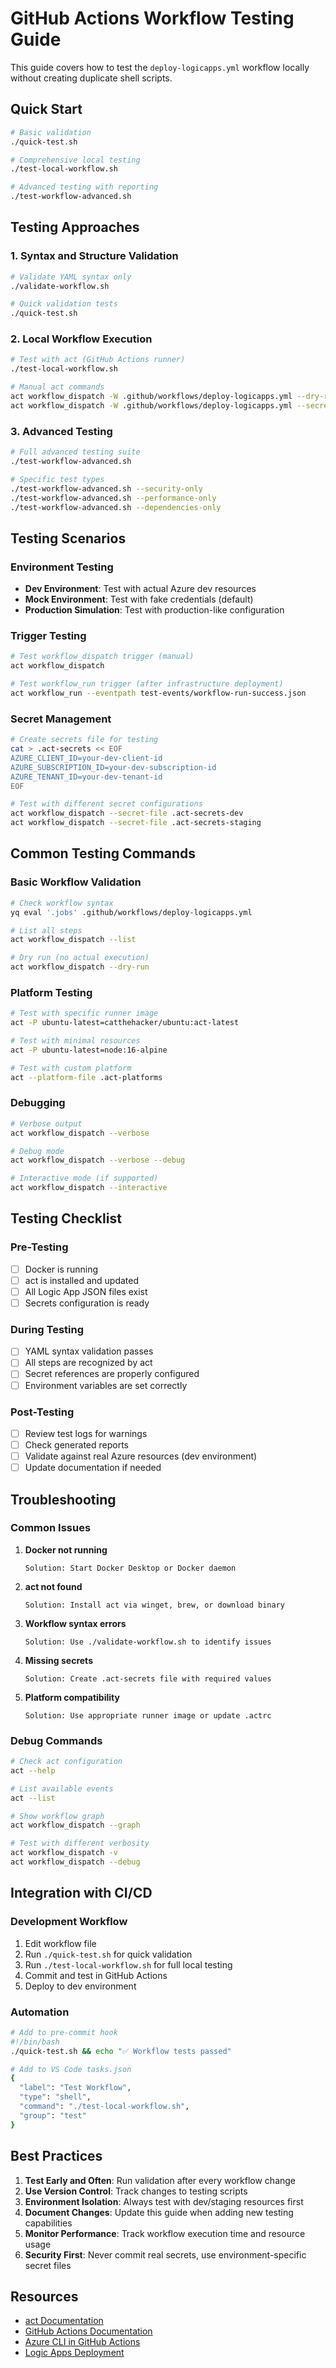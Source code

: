 # GitHub Actions Workflow Testing Guide

This guide covers how to test the `deploy-logicapps.yml` workflow locally without creating duplicate shell scripts.

## Quick Start

```bash
# Basic validation
./quick-test.sh

# Comprehensive local testing
./test-local-workflow.sh

# Advanced testing with reporting
./test-workflow-advanced.sh
```

## Testing Approaches

### 1. Syntax and Structure Validation
```bash
# Validate YAML syntax only
./validate-workflow.sh

# Quick validation tests
./quick-test.sh
```

### 2. Local Workflow Execution
```bash
# Test with act (GitHub Actions runner)
./test-local-workflow.sh

# Manual act commands
act workflow_dispatch -W .github/workflows/deploy-logicapps.yml --dry-run
act workflow_dispatch -W .github/workflows/deploy-logicapps.yml --secret-file .act-secrets
```

### 3. Advanced Testing
```bash
# Full advanced testing suite
./test-workflow-advanced.sh

# Specific test types
./test-workflow-advanced.sh --security-only
./test-workflow-advanced.sh --performance-only
./test-workflow-advanced.sh --dependencies-only
```

## Testing Scenarios

### Environment Testing
- **Dev Environment**: Test with actual Azure dev resources
- **Mock Environment**: Test with fake credentials (default)
- **Production Simulation**: Test with production-like configuration

### Trigger Testing
```bash
# Test workflow_dispatch trigger (manual)
act workflow_dispatch

# Test workflow_run trigger (after infrastructure deployment)
act workflow_run --eventpath test-events/workflow-run-success.json
```

### Secret Management
```bash
# Create secrets file for testing
cat > .act-secrets << EOF
AZURE_CLIENT_ID=your-dev-client-id
AZURE_SUBSCRIPTION_ID=your-dev-subscription-id
AZURE_TENANT_ID=your-dev-tenant-id
EOF

# Test with different secret configurations
act workflow_dispatch --secret-file .act-secrets-dev
act workflow_dispatch --secret-file .act-secrets-staging
```

## Common Testing Commands

### Basic Workflow Validation
```bash
# Check workflow syntax
yq eval '.jobs' .github/workflows/deploy-logicapps.yml

# List all steps
act workflow_dispatch --list

# Dry run (no actual execution)
act workflow_dispatch --dry-run
```

### Platform Testing
```bash
# Test with specific runner image
act -P ubuntu-latest=catthehacker/ubuntu:act-latest

# Test with minimal resources
act -P ubuntu-latest=node:16-alpine

# Test with custom platform
act --platform-file .act-platforms
```

### Debugging
```bash
# Verbose output
act workflow_dispatch --verbose

# Debug mode
act workflow_dispatch --verbose --debug

# Interactive mode (if supported)
act workflow_dispatch --interactive
```

## Testing Checklist

### Pre-Testing
- [ ] Docker is running
- [ ] act is installed and updated
- [ ] All Logic App JSON files exist
- [ ] Secrets configuration is ready

### During Testing
- [ ] YAML syntax validation passes
- [ ] All steps are recognized by act
- [ ] Secret references are properly configured
- [ ] Environment variables are set correctly

### Post-Testing
- [ ] Review test logs for warnings
- [ ] Check generated reports
- [ ] Validate against real Azure resources (dev environment)
- [ ] Update documentation if needed

## Troubleshooting

### Common Issues

1. **Docker not running**
   ```
   Solution: Start Docker Desktop or Docker daemon
   ```

2. **act not found**
   ```
   Solution: Install act via winget, brew, or download binary
   ```

3. **Workflow syntax errors**
   ```
   Solution: Use ./validate-workflow.sh to identify issues
   ```

4. **Missing secrets**
   ```
   Solution: Create .act-secrets file with required values
   ```

5. **Platform compatibility**
   ```
   Solution: Use appropriate runner image or update .actrc
   ```

### Debug Commands
```bash
# Check act configuration
act --help

# List available events
act --list

# Show workflow graph
act workflow_dispatch --graph

# Test with different verbosity
act workflow_dispatch -v
act workflow_dispatch --debug
```

## Integration with CI/CD

### Development Workflow
1. Edit workflow file
2. Run `./quick-test.sh` for quick validation
3. Run `./test-local-workflow.sh` for full local testing
4. Commit and test in GitHub Actions
5. Deploy to dev environment

### Automation
```bash
# Add to pre-commit hook
#!/bin/bash
./quick-test.sh && echo "✅ Workflow tests passed"

# Add to VS Code tasks.json
{
  "label": "Test Workflow",
  "type": "shell",
  "command": "./test-local-workflow.sh",
  "group": "test"
}
```

## Best Practices

1. **Test Early and Often**: Run validation after every workflow change
2. **Use Version Control**: Track changes to testing scripts
3. **Environment Isolation**: Always test with dev/staging resources first
4. **Document Changes**: Update this guide when adding new testing capabilities
5. **Monitor Performance**: Track workflow execution time and resource usage
6. **Security First**: Never commit real secrets, use environment-specific secret files

## Resources

- [act Documentation](https://github.com/nektos/act)
- [GitHub Actions Documentation](https://docs.github.com/en/actions)
- [Azure CLI in GitHub Actions](https://docs.microsoft.com/en-us/azure/developer/github/connect-from-azure)
- [Logic Apps Deployment](https://docs.microsoft.com/en-us/azure/logic-apps/)
